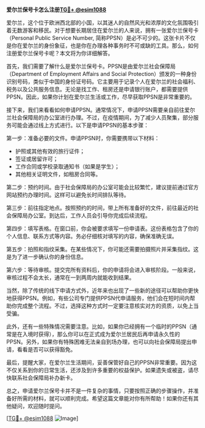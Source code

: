 **爱尔兰保号卡怎么注册[TG💪+ @esim1088](https://t.me/s/esim1088)**

爱尔兰，这个位于欧洲西北部的小国，以其迷人的自然风光和浓厚的文化氛围吸引着无数游客和移民。对于想要长期居住在爱尔兰的人来说，拥有一张爱尔兰保号卡（Personal Public Service Number, 简称PPSN）是必不可少的。这张卡片不仅是你在爱尔兰的身份象征，也是你在办理各种事务时不可或缺的工具。那么，如何注册爱尔兰保号卡呢？本文将为你详细解答。

首先，我们需要了解什么是爱尔兰保号卡。PPSN是由爱尔兰社会保障局（Department of Employment Affairs and Social Protection）颁发的一种身份识别号码，类似于中国的身份证号码。它主要用于记录个人在爱尔兰的社会福利、税务以及公共服务信息。无论是找工作、租房还是申请银行账户，都需要提供PPSN。因此，如果你计划在爱尔兰生活或工作，尽早获取PPSN是非常重要的。

接下来，我们来看看如何申请PPSN。通常情况下，申请PPSN需要亲自前往爱尔兰社会保障局的办公室进行办理。不过，在疫情期间，为了减少人员聚集，部分服务可能会通过线上方式进行。以下是申请PPSN的基本步骤：

第一步：准备必要的文件。申请PPSN时，你需要携带以下材料：
- 护照或其他有效的旅行证件；
- 签证或居留许可；
- 工作合同或学校录取通知书（如果是学生）；
- 其他相关证明文件，如租房合同等。

第二步：预约时间。由于社会保障局的办公室可能会比较繁忙，建议提前通过官方网站预约办理时间。这样可以避免长时间排队等待。

第三步：前往指定地点。按照预约的时间，带上所有准备好的文件，前往最近的社会保障局办公室。到达后，工作人员会引导你完成后续流程。

第四步：填写表格。在窗口前，你会被要求填写一份申请表。这份表格包含了你的个人信息、联系方式等内容。务必仔细核对填写的内容，确保准确无误。

第五步：拍照和指纹采集。在某些情况下，你可能还需要拍摄照片并采集指纹。这是为了进一步确认你的身份信息。

第六步：等待审核。提交完所有资料后，你的申请将会进入审核阶段。一般来说，审核过程不会太长，通常在一到两周内就能收到结果。

当然，除了传统的线下申请方式外，近年来也出现了一些新的途径可以帮助你更快地获得PPSN。例如，有些公司专门提供PPSN代申请服务，他们会在短时间内帮助你完成整个流程。不过，选择这种方式时一定要注意核实对方的资质，以免上当受骗。

此外，还有一些特殊情况需要注意。比如，如果你已经拥有一个临时的PPSN（通常是在入境时获得），那么你可以在正式成为爱尔兰居民后再申请永久性的PPSN。另外，如果你有特殊困难无法亲自到场办理，也可以向社会保障局提出申请，看看是否可以获得豁免。

最后，提醒大家，在爱尔兰生活期间，妥善保管好自己的PPSN非常重要。因为这不仅关系到你的日常生活，还涉及到许多重要的权益保护。如果遗失或被盗，请尽快联系社会保障局补办新卡。

总之，申请爱尔兰保号卡并不是一件复杂的事情，只要按照正确的步骤操作，并准备好所需的材料，就可以顺利完成。希望这篇文章能对你有所帮助！如果你还有其他疑问，欢迎随时提问。

[[TG💪+ @esim1088](https://t.me/s/esim1088) ![Image](https://i.postimg.cc/4NQfJmqS/Snipaste-2025-05-13-00-14-12.png)]